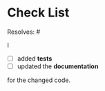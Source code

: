 <!-- PLEASE READ !!!

    It is highly recommend to read the contribution guidelines
    to save you and us time and unnecessary review cycles.

    https://github.com/Cielquan/formelsammlung/blob/main/CONTRIBUTING.rst

    If you have unanswered questions feel free to open an issue or submit and ask!

    The checklist below is just a reminder about the most common mistakes.
    and should *not* deter you from submitting but rather *help* you improve your contribution.
    But please tick all the boxes appropriately.
-->

# Check List


Resolves: #<issue number here>

I

- [ ] added **tests**
- [ ] updated the **documentation**

for the changed code.
